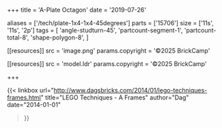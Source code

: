 +++
title = 'A-Plate Octagon'
date  = '2019-07-26'

aliases = ['/tech/plate-1x4-1x4-45degrees']
parts = ['15706']
size  = ['11s', '11s', '2p']
tags  = [
  'angle-studturn-45',
  'partcount-segment-1',
  'partcount-total-8',
  'shape-polygon-8',
]

[[resources]]
src              = 'image.png'
params.copyright = '©2025 BrickCamp'

[[resources]]
src              = 'model.ldr'
params.copyright = '©2025 BrickCamp'

+++

{{< linkbox
    url="http://www.dagsbricks.com/2014/01/lego-techniques-frames.html"
    title="LEGO Techniques - A Frames"
    author="Dag"
    date="2014-01-01"
>}}
